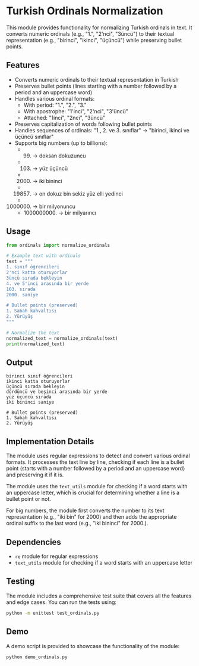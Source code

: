 # Turkish Ordinals Normalization

This module provides functionality for normalizing Turkish ordinals in text. It converts numeric ordinals (e.g., "1.", "2'nci", "3üncü") to their textual representation (e.g., "birinci", "ikinci", "üçüncü") while preserving bullet points.

## Features

- Converts numeric ordinals to their textual representation in Turkish
- Preserves bullet points (lines starting with a number followed by a period and an uppercase word)
- Handles various ordinal formats:
  - With period: "1.", "2.", "3."
  - With apostrophe: "1'inci", "2'nci", "3'üncü"
  - Attached: "1inci", "2nci", "3üncü"
- Preserves capitalization of words following bullet points
- Handles sequences of ordinals: "1., 2. ve 3. sınıflar" → "birinci, ikinci ve üçüncü sınıflar"
- Supports big numbers (up to billions):
  - 99. → doksan dokuzuncu
  - 103. → yüz üçüncü
  - 2000. → iki bininci
  - 19857. → on dokuz bin sekiz yüz elli yedinci
  - 1000000. → bir milyonuncu
  - 1000000000. → bir milyarıncı

## Usage

```python
from ordinals import normalize_ordinals

# Example text with ordinals
text = """
1. sınıf öğrencileri
2'nci katta oturuyorlar
3üncü sırada bekleyin
4. ve 5'inci arasında bir yerde
103. sırada
2000. saniye

# Bullet points (preserved)
1. Sabah kahvaltısı
2. Yürüyüş
"""

# Normalize the text
normalized_text = normalize_ordinals(text)
print(normalized_text)
```

## Output

```
birinci sınıf öğrencileri
ikinci katta oturuyorlar
üçüncü sırada bekleyin
dördüncü ve beşinci arasında bir yerde
yüz üçüncü sırada
iki bininci saniye

# Bullet points (preserved)
1. Sabah kahvaltısı
2. Yürüyüş
```

## Implementation Details

The module uses regular expressions to detect and convert various ordinal formats. It processes the text line by line, checking if each line is a bullet point (starts with a number followed by a period and an uppercase word) and preserving it if it is.

The module uses the `text_utils` module for checking if a word starts with an uppercase letter, which is crucial for determining whether a line is a bullet point or not.

For big numbers, the module first converts the number to its text representation (e.g., "iki bin" for 2000) and then adds the appropriate ordinal suffix to the last word (e.g., "iki bininci" for 2000.).

## Dependencies

- `re` module for regular expressions
- `text_utils` module for checking if a word starts with an uppercase letter

## Testing

The module includes a comprehensive test suite that covers all the features and edge cases. You can run the tests using:

```bash
python -m unittest test_ordinals.py
```

## Demo

A demo script is provided to showcase the functionality of the module:

```bash
python demo_ordinals.py
```
